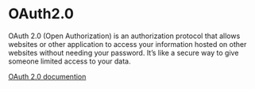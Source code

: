 # OAuth2.0
OAuth 2.0 (Open Authorization) is an authorization protocol that allows websites or other application to access your information hosted on other websites without needing your password. It’s like a secure way to give someone limited access to your data. 

[OAuth 2.0 documention](https://auth0.com/intro-to-iam/what-is-oauth-2)
